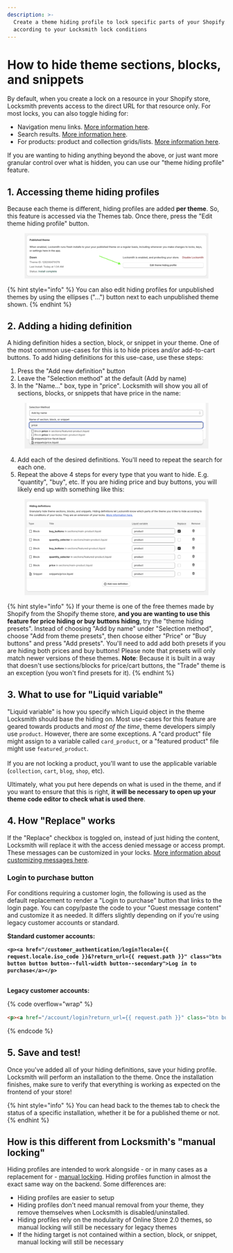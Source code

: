 ```yaml
---
description: >-
  Create a theme hiding profile to lock specific parts of your Shopify themes
  according to your Locksmith lock conditions
---
```


# How to hide theme sections, blocks, and snippets

By default, when you create a lock on a resource in your Shopify store, Locksmith prevents access to the direct URL for that resource only. For most locks, you can also toggle hiding for:

* Navigation menu links. [More information here](https://www.locksmith.guide/tutorials/more/hiding-navigation-links-for-locked-resources).
* Search results. [More information here](https://www.locksmith.guide/faqs/can-locksmith-hide-content-from-my-in-store-search).
* For products: product and collection grids/lists. [More information here](https://www.locksmith.guide/tutorials/more/hiding-products-from-product-grids).

If you are wanting to hiding anything beyond the above, or just want more granular control over what is hidden, you can use our "theme hiding profile" feature.

## 1. Accessing theme hiding profiles

Because each theme is different, hiding profiles are added **per theme**. So, this feature is accessed via the Themes tab. Once there, press the "Edit theme hiding profile" button.&#x20;

<figure><img src="../../.gitbook/assets/Screenshot 2024-12-05 at 14.54.00 (1).png" alt=""><figcaption></figcaption></figure>

{% hint style="info" %}
You can also edit hiding profiles for unpublished themes by using the ellipses ("...")  button next to each unpublished theme shown.
{% endhint %}

## 2. Adding a hiding definition

A hiding definition hides a section, block, or snippet in your theme. One of the most common use-cases for this is to hide prices and/or add-to-cart buttons. To add hiding definitions for this use-case, use these steps:

1. Press the "Add new definition" button
2. Leave the "Selection method" at the default (Add by name)
3. In the "Name..." box, type in "price". Locksmith will show you all of sections, blocks, or snippets that have price in the name:

<figure><img src="../../.gitbook/assets/Screenshot 2024-12-05 at 15.13.05.png" alt=""><figcaption></figcaption></figure>

4. &#x20;Add each of the desired definitions. You'll need to repeat the search for each one.
5. Repeat the above 4 steps for every type that you want to hide. E.g. "quantity", "buy", etc. If you are hiding price and buy buttons, you will likely end up with something like this:

<figure><img src="../../.gitbook/assets/Screenshot 2024-12-05 at 15.21.24.png" alt=""><figcaption></figcaption></figure>

{% hint style="info" %}
If your theme is one of the free themes made by Shopify from the Shopify theme store, **and you are wanting to use this feature for price hiding or buy buttons hiding**, try the "theme hiding presets". Instead of choosing "Add by name" under "Selection method", choose "Add from theme presets", then choose either "Price" or "Buy buttons" and press "Add presets". You'll need to add add both presets if you are hiding both prices and buy buttons! Please note that presets will only match newer versions of these themes. **Note**: Because it is built in a way that doesn't use sections/blocks for price/cart buttons, the "Trade" theme is an exception (you won't find presets for it).
{% endhint %}

## 3. What to use for "Liquid variable"

"Liquid variable" is how you specify which Liquid object in the theme Locksmith should base the hiding on. Most use-cases for this feature are geared towards products and _most of the time_, theme developers simply use `product`. However, there are some exceptions. A "card product" file might assign to a variable called `card_product`, or a "featured product" file might use `featured_product`. \
\
If you are not locking a product, you'll want to use the applicable variable (`collection`, `cart`, `blog`, `shop`, etc).

Ultimately, what you put here depends on what is used in the theme, and if you want to ensure that this is right, **it will be necessary to open up your theme code editor to check what is used there**.

## 4. How "Replace" works

If the "Replace" checkbox is toggled on, instead of just hiding the content, Locksmith will replace it with the access denied message or access prompt. These messages can be customized in your locks. [More information about customizing messages here](https://www.locksmith.guide/tutorials/more/customizing-messages).

### Login to purchase button

For conditions requiring a customer login, the following is used as the default replacement to render a "Login to purchase" button that links to the login page. You can copy/paste the code to your "Guest message content" and customize it as needed. It differs slightly depending on if you're using legacy customer accounts or standard.

**Standard customer accounts:**

<pre class="language-html" data-overflow="wrap"><code class="lang-html"><strong>&#x3C;p>&#x3C;a href="/customer_authentication/login?locale={{ request.locale.iso_code }}&#x26;?return_url={{ request.path }}" class="btn button button button--full-width button--secondary">Log in to purchase&#x3C;/a>&#x3C;/p>
</strong><strong>
</strong></code></pre>

**Legacy customer accounts:**

{% code overflow="wrap" %}
```html
<p><a href="/account/login?return_url={{ request.path }}" class="btn button button button--full-width button--secondary">Log in to purchase</a></p>
```
{% endcode %}

## 5. Save and test!

Once you've added all of your hiding definitions, save your hiding profile. Locksmith will perform an installation to the theme. Once the installation finishes, make sure to verify that everything is working as expected on the frontend of your store!&#x20;

{% hint style="info" %}
You can head back to the themes tab to check the status of a specific installation, whether it be for a published theme or not.&#x20;
{% endhint %}

## How is this different from Locksmith's "manual locking"

Hiding profiles are intended to work alongside - or in many cases as a replacement for - [manual locking](manual-mode.md). Hiding profiles function in almost the exact same way on the backend. Some differences are:

* Hiding profiles are easier to setup
* Hiding profiles don't need manual removal from your theme, they remove themselves when Locksmith is disabled/uninstalled.
* Hiding profiles rely on the modularity of Online Store 2.0 themes, so manual locking will still be necessary for legacy themes
* If the hiding target is not contained within a section, block, or snippet, manual locking will still be necessary
